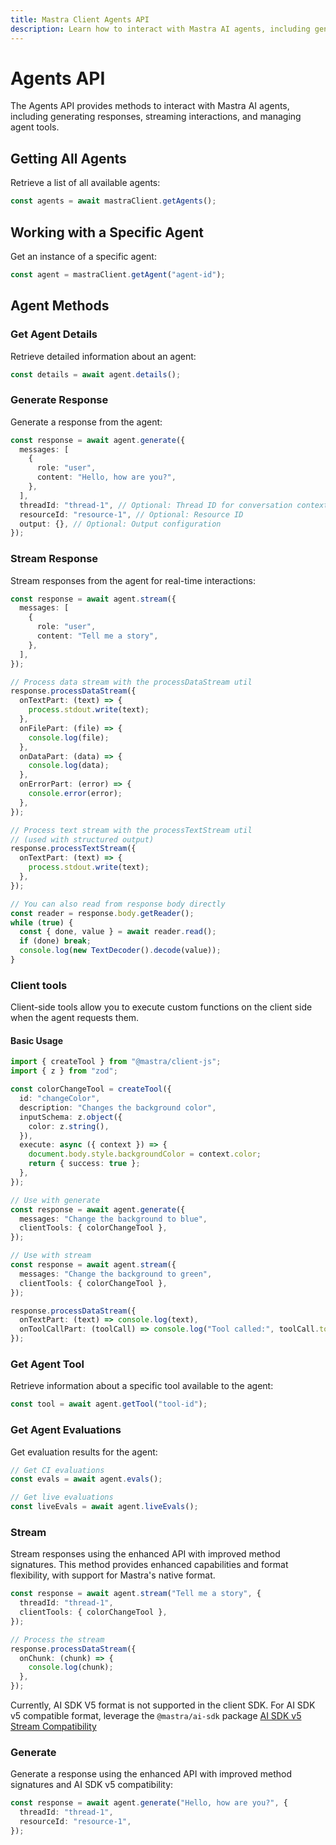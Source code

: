```yaml
---
title: Mastra Client Agents API
description: Learn how to interact with Mastra AI agents, including generating responses, streaming interactions, and managing agent tools using the client-js SDK.
---
```


# Agents API

The Agents API provides methods to interact with Mastra AI agents, including generating responses, streaming interactions, and managing agent tools.

## Getting All Agents

Retrieve a list of all available agents:

```typescript
const agents = await mastraClient.getAgents();
```

## Working with a Specific Agent

Get an instance of a specific agent:

```typescript
const agent = mastraClient.getAgent("agent-id");
```

## Agent Methods

### Get Agent Details

Retrieve detailed information about an agent:

```typescript
const details = await agent.details();
```

### Generate Response

Generate a response from the agent:

```typescript
const response = await agent.generate({
  messages: [
    {
      role: "user",
      content: "Hello, how are you?",
    },
  ],
  threadId: "thread-1", // Optional: Thread ID for conversation context
  resourceId: "resource-1", // Optional: Resource ID
  output: {}, // Optional: Output configuration
});
```

### Stream Response

Stream responses from the agent for real-time interactions:

```typescript
const response = await agent.stream({
  messages: [
    {
      role: "user",
      content: "Tell me a story",
    },
  ],
});

// Process data stream with the processDataStream util
response.processDataStream({
  onTextPart: (text) => {
    process.stdout.write(text);
  },
  onFilePart: (file) => {
    console.log(file);
  },
  onDataPart: (data) => {
    console.log(data);
  },
  onErrorPart: (error) => {
    console.error(error);
  },
});

// Process text stream with the processTextStream util
// (used with structured output)
response.processTextStream({
  onTextPart: (text) => {
    process.stdout.write(text);
  },
});

// You can also read from response body directly
const reader = response.body.getReader();
while (true) {
  const { done, value } = await reader.read();
  if (done) break;
  console.log(new TextDecoder().decode(value));
}
```

### Client tools

Client-side tools allow you to execute custom functions on the client side when the agent requests them.

#### Basic Usage

```typescript
import { createTool } from "@mastra/client-js";
import { z } from "zod";

const colorChangeTool = createTool({
  id: "changeColor",
  description: "Changes the background color",
  inputSchema: z.object({
    color: z.string(),
  }),
  execute: async ({ context }) => {
    document.body.style.backgroundColor = context.color;
    return { success: true };
  },
});

// Use with generate
const response = await agent.generate({
  messages: "Change the background to blue",
  clientTools: { colorChangeTool },
});

// Use with stream
const response = await agent.stream({
  messages: "Change the background to green",
  clientTools: { colorChangeTool },
});

response.processDataStream({
  onTextPart: (text) => console.log(text),
  onToolCallPart: (toolCall) => console.log("Tool called:", toolCall.toolName),
});
```

### Get Agent Tool

Retrieve information about a specific tool available to the agent:

```typescript
const tool = await agent.getTool("tool-id");
```

### Get Agent Evaluations

Get evaluation results for the agent:

```typescript
// Get CI evaluations
const evals = await agent.evals();

// Get live evaluations
const liveEvals = await agent.liveEvals();
```

### Stream

Stream responses using the enhanced API with improved method signatures. This method provides enhanced capabilities and format flexibility, with support for Mastra's native format.

```typescript
const response = await agent.stream("Tell me a story", {
  threadId: "thread-1",
  clientTools: { colorChangeTool },
});

// Process the stream
response.processDataStream({
  onChunk: (chunk) => {
    console.log(chunk);
  },
});
```

Currently, AI SDK V5 format is not supported in the client SDK.
For AI SDK v5 compatible format, leverage the `@mastra/ai-sdk` package
[AI SDK v5 Stream Compatibility](/docs/frameworks/agentic-uis/ai-sdk#stream-transformations)

### Generate

Generate a response using the enhanced API with improved method signatures and AI SDK v5 compatibility:

```typescript
const response = await agent.generate("Hello, how are you?", {
  threadId: "thread-1",
  resourceId: "resource-1",
});
```
